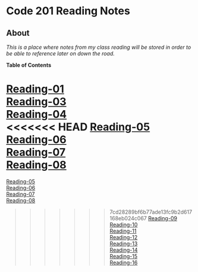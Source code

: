 # Code 201 Reading Notes  

## __About__  

_This is a place where notes from my class reading will be stored in order to be able to reference later on down the road._

**Table of Contents**  

[Reading-01](reading-notes-01.md)  
[Reading-03](reading-notes03.md)   
[Reading-04](reading-notes-04.md)  
<<<<<<< HEAD
[Reading-05](reading-notes-05.md)  
[Reading-06](reading-notes-06.md)  
[Reading-07](reading-notes-07.md)    
[Reading-08](reading-notes-08.md)  
=======
[Reading-05]()  
[Reading-06]()  
[Reading-07]()  
[Reading-08]()  
>>>>>>> 7cd28289bf6b77ade13fc9b2d617168eb024c067
[Reading-09]()  
[Reading-10]()  
[Reading-11]()  
[Reading-12]()  
[Reading-13]()  
[Reading-14]()  
[Reading-15]()  
[Reading-16]()  

